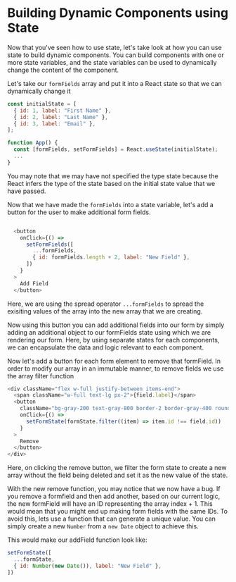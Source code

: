 # Building Dynamic Components using State

Now that you've seen how to use state, let's take look at how you can use state to build dynamic components. You can build components with one or more state variables, and the state variables can be used to dynamically change the content of the component.

Let's take our `formFields` array and put it into a React state so that we can dynamically change it

```js
const initialState = [
  { id: 1, label: "First Name" },
  { id: 2, label: "Last Name" },
  { id: 3, label: "Email" },
];

function App() {
  const [formFields, setFormFields] = React.useState(initialState);
  ...
}
```

You may note that we may have not specified the type state because the React infers the type of the state based on the initial state value that we have passed. 

Now that we have made the `formFields` into a state variable, let's add a button for the user to make additional form fields.

```js

  <button
    onClick={() =>
      setFormFields([
        ...formFields,
        { id: formFields.length + 2, label: "New Field" },
      ])
    }
  >
    Add Field
  </button>
```

Here, we are using the spread operator `...formFields` to spread the exisiting values of the array into the new array that we are creating. 

Now using this button you can add additional fields into our form by simply adding an additional object to our formFields state using which we are rendering our form. Here, by using separate states for each components, we can encapsulate the data and logic relevant to each component. 

Now let's add a button for each form element to remove that formField. In order to modify our array in an immutable manner, to remove fields we use the array filter function

```js
<div className="flex w-full justify-between items-end">
  <span className="w-full text-lg px-2">{field.label}</span>
  <button
    className="bg-gray-200 text-gray-800 border-2 border-gray-400 rounded-lg p-2 m-2"
    onClick={() =>
      setFormState(formState.filter((item) => item.id !== field.id))
    }
  >
    Remove
  </button>
</div>
```

Here, on clicking the remove button, we filter the form state to create a new array without the field being deleted and set it as the new value of the state.

With the new remove function, you may notice that we now have a bug. If you remove a formfield and then add another, based on our current logic, the new formField will have an ID representing the array index + 1. This would mean that you might end up making form fields with the same IDs. To avoid this, lets use a function that can generate a unique value. You can simply create a new `Number` from a `new Date` object to achieve this. 

This would make our addField function look like:

```js
setFormState([
  ...formState,
  { id: Number(new Date()), label: "New Field" },
])
```

